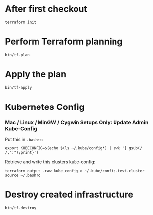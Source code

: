 # After first checkout

```shell
terraform init
```

# Perform Terraform planning

```shell
bin/tf-plan
```

# Apply the plan

```shell
bin/tf-apply
```



# Kubernetes Config

### Mac / Linux / MinGW / Cygwin Setups Only: Update Admin Kube-Config


Put this in `.bashrc`:
```shell
export KUBECONFIG=$(echo $(ls ~/.kube/config*) | awk '{ gsub(/ /,":");print}')
```

Retrieve and write this clusters kube-config:
```shell
terraform output -raw kube_config > ~/.kube/config-test-cluster
source ~/.bashrc
```



# Destroy created infrastructure
```shell
bin/tf-destroy
```
